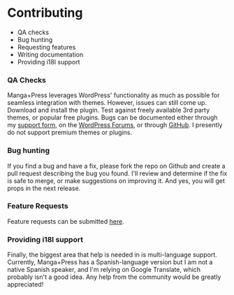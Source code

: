 ---
---
# Contributing

* QA checks
* Bug hunting
* Requesting features
* Writing documentation
* Providing i18l support

### QA Checks

Manga+Press leverages WordPress' functionality as much as possible for seamless integration with themes.
However, issues can still come up. Download and install the plugin. Test against freely available 3rd party themes,
or popular free plugins. Bugs can be documented either through my [support form](https://manga-press.com/support/), on the [WordPress Forums](https://wordpress.org/support/plugin/mangapress), or through [GitHub](https://github.com/mangapress/mangapress/issues).
I presently do not support premium themes or plugins.

### Bug hunting

If you find a bug and have a fix, please fork the repo on Github and create a pull request describing the bug you
found. I'll review and determine if the fix is safe to merge, or make suggestions on improving it. And yes, you
will get props in the next release.

### Feature Requests

Feature requests can be submitted [here](https://manga-press.com/support/).

### Providing i18l support

Finally, the biggest area that help is needed in is multi-language support. Currently, Manga+Press has a Spanish-language version
but I am not a native Spanish speaker, and I'm relying on Google Translate, which probably isn't a good idea. Any help from the
community would be greatly appreciated!